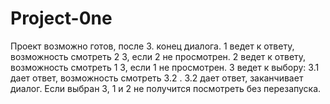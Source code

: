 # Project-0ne
Проект возможно готов, после 3. конец диалога.
1 ведет к ответу, возможность  смотреть 2 3, если 2 не просмотрен.
2 ведет к ответу, возможность  смотреть 1 3, если 1 не просмотрен.
3 ведет к выбору:
3.1 дает ответ, возможность смотреть 3.2 .
3.2 дает ответ, заканчивает диалог.
Если выбран 3, 1 и 2 не получится посмотреть без перезапуска.
